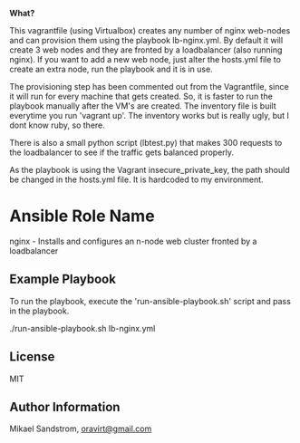 <b> What? </b>

This vagrantfile (using Virtualbox) creates any number of nginx web-nodes and can provision them using the playbook lb-nginx.yml. By default it will create 3 web nodes and they are fronted by a loadbalancer (also running nginx).
If you want to add a new web node, just alter the hosts.yml file to create an extra node, run the playbook and it is in use.

The provisioning step has been commented out from the Vagrantfile, since it will run for every machine that gets created. So, it is faster to run the playbook manually after the VM's are created.
The inventory file is built everytime you run 'vagrant up'. The inventory works but is really ugly, but I dont know ruby, so there.

There is also a small python script (lbtest.py) that makes 300 requests to the loadbalancer to see if the traffic gets balanced properly.

As the playbook is using the Vagrant insecure_private_key, the path should be changed in the hosts.yml file. It is hardcoded to my environment.

Ansible Role Name
=================

nginx - Installs and configures an n-node web cluster fronted by a loadbalancer

Example Playbook
----------------
To run the playbook, execute the 'run-ansible-playbook.sh' script and pass in the playbook.

./run-ansible-playbook.sh lb-nginx.yml

License
-------

MIT

Author Information
------------------

Mikael Sandstrom, oravirt@gmail.com
